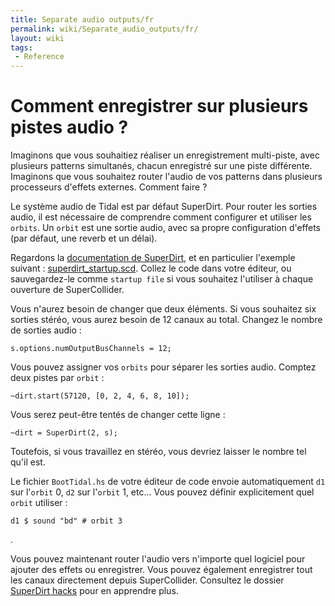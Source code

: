 ```yaml
---
title: Separate audio outputs/fr
permalink: wiki/Separate_audio_outputs/fr/
layout: wiki
tags:
 - Reference
---
```


<languages/>

# Comment enregistrer sur plusieurs pistes audio ?

Imaginons que vous souhaitiez réaliser un enregistrement multi-piste,
avec plusieurs patterns simultanés, chacun enregistré sur une piste
différente. Imaginons que vous souhaitez router l'audio de vos patterns
dans plusieurs processeurs d'effets externes. Comment faire ?

Le système audio de Tidal est par défaut SuperDirt. Pour router les
sorties audio, il est nécessaire de comprendre comment configurer et
utiliser les `orbits`. Un `orbit` est une sortie audio, avec sa propre
configuration d'effets (par défaut, une reverb et un délai).

Regardons la [documentation de
SuperDirt](https://github.com/musikinformatik/SuperDirt), et en
particulier l'exemple suivant :
[superdirt\_startup.scd](https://github.com/musikinformatik/SuperDirt/blob/develop/superdirt_startup.scd).
Collez le code dans votre éditeur, ou sauvegardez-le comme
`startup file` si vous souhaitez l'utiliser à chaque ouverture de
SuperCollider.

Vous n'aurez besoin de changer que deux éléments. Si vous souhaitez six
sorties stéréo, vous aurez besoin de 12 canaux au total. Changez le
nombre de sorties audio :

`s.options.numOutputBusChannels = 12;`

Vous pouvez assigner vos `orbits` pour séparer les sorties audio.
Comptez deux pistes par `orbit` :

`~dirt.start(57120, [0, 2, 4, 6, 8, 10]);`

Vous serez peut-être tentés de changer cette ligne :

`~dirt = SuperDirt(2, s);`

Toutefois, si vous travaillez en stéréo, vous devriez laisser le nombre
tel qu'il est.

Le fichier `BootTidal.hs` de votre éditeur de code envoie
automatiquement `d1` sur l'`orbit` 0, `d2` sur l'`orbit` 1, etc... Vous
pouvez définir explicitement quel `orbit` utiliser :

    d1 $ sound "bd" # orbit 3

.

Vous pouvez maintenant router l'audio vers n'importe quel logiciel pour
ajouter des effets ou enregistrer. Vous pouvez également enregistrer
tout les canaux directement depuis SuperCollider. Consultez le dossier
[SuperDirt
hacks](https://github.com/musikinformatik/SuperDirt/tree/master/hacks)
pour en apprendre plus.
